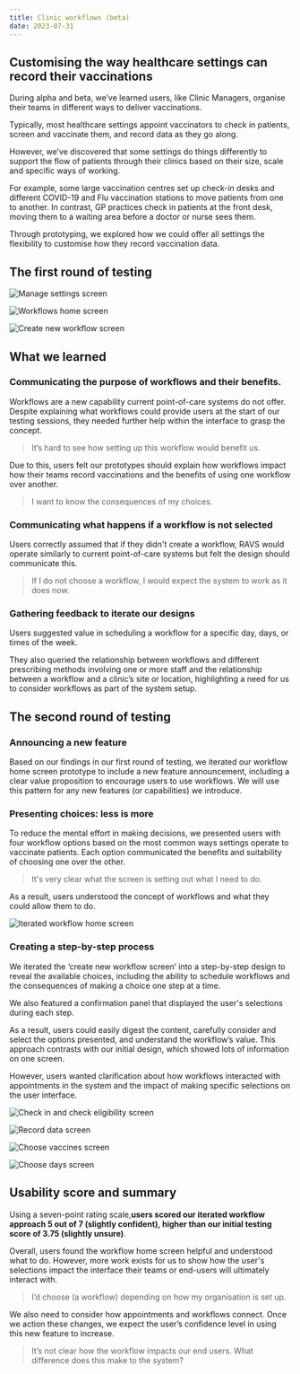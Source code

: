 ```yaml
---
title: Clinic workflows (beta)
date: 2023-07-31
---
```


## Customising the way healthcare settings can record their vaccinations

During alpha and beta, we’ve learned users, like Clinic Managers, organise their teams in different ways to deliver vaccinations.

Typically, most healthcare settings appoint vaccinators to check in patients, screen and vaccinate them, and record data as they go along.

However, we’ve discovered that some settings do things differently to support the flow of patients through their clinics based on their size, scale and specific ways of working.

For example, some large vaccination centres set up check-in desks and different COVID-19 and Flu vaccination stations to move patients from one to another. In contrast, GP practices check in patients at the front desk, moving them to a waiting area before a doctor or nurse sees them.

Through prototyping, we explored how we could offer all settings the flexibility to customise how they record vaccination data.

## The first round of testing

![Manage settings screen](qzfx6o8j4v7jc38ho79go3lwvbpw.png 'The settings home screen directs users to workflows.')

![Workflows home screen](yh1zbdjk8w5wirmo6gwu5i5xng1z.png 'The workflow home screen prompts users to create a new workflow or edit an existing one.')

![Create new workflow screen](tygh61xxicyjzb62afhico90d4dq.png 'The ‘create new workflow’ screen prompts users to select options aligning with their working practices.')

## What we learned

### Communicating the purpose of workflows and their benefits.

Workflows are a new capability current point-of-care systems do not offer. Despite explaining what workflows could provide users at the start of our testing sessions, they needed further help within the interface to grasp the concept.

> It’s hard to see how setting up this workflow would benefit us.

Due to this, users felt our prototypes should explain how workflows impact how their teams record vaccinations and the benefits of using one workflow over another.

> I want to know the consequences of my choices.

### Communicating what happens if a workflow is not selected

Users correctly assumed that if they didn't create a workflow, RAVS would operate similarly to current point-of-care systems but felt the design should communicate this.

> If I do not choose a workflow, I would expect the system to work as it does now.

### Gathering feedback to iterate our designs

Users suggested value in scheduling a workflow for a specific day, days, or times of the week.

They also queried the relationship between workflows and different prescribing methods involving one or more staff and the relationship between a workflow and a clinic’s site or location, highlighting a need for us to consider workflows as part of the system setup.

## The second round of testing

### Announcing a new feature

Based on our findings in our first round of testing, we iterated our workflow home screen prototype to include a new feature announcement, including a clear value proposition to encourage users to use workflows. We will use this pattern for any new features (or capabilities) we introduce.

### Presenting choices: less is more

To reduce the mental effort in making decisions, we presented users with four workflow options based on the most common ways settings operate to vaccinate patients. Each option communicated the benefits and suitability of choosing one over the other.

> It's very clear what the screen is setting out what I need to do.

As a result, users understood the concept of workflows and what they could allow them to do.

![Iterated workflow home screen](xep53ihb0hebh4q4cbrs4286yuhi.png 'Iterated workflow home screen.')

### Creating a step-by-step process

We iterated the ‘create new workflow screen’ into a step-by-step design to reveal the available choices, including the ability to schedule workflows and the consequences of making a choice one step at a time.

We also featured a confirmation panel that displayed the user's selections during each step.

As a result, users could easily digest the content, carefully consider and select the options presented, and understand the workflow’s value. This approach contrasts with our initial design, which showed lots of information on one screen.

However, users wanted clarification about how workflows interacted with appointments in the system and the impact of making specific selections on the user interface.

![Check in and check eligibility screen](ztljpzgwfeh4e5lj6drneawcgreg.png '1. Check-in and/ or check eligibility.')

![Record data screen](ko5c88sek4v8l6p64m262riv45li.png '2. Record data.')

![Choose vaccines screen](bop7f9hwg781phdhdy3553arhb9x.png '3. Choose vaccines and/ or split workflow.')

![Choose days screen](p3sa6lsbgf4c8v22d5byjszd1zip.png '4. Choose days.')

## Usability score and summary

Using a seven-point rating scale,**users scored our iterated workflow approach 5 out of 7 (slightly confident), higher than our initial testing score of 3.75 (slightly unsure)**.

Overall, users found the workflow home screen helpful and understood what to do. However, more work exists for us to show how the user's selections impact the interface their teams or end-users will ultimately interact with.

> I’d choose (a workflow) depending on how my organisation is set up.

We also need to consider how appointments and workflows connect. Once we action these changes, we expect the user’s confidence level in using this new feature to increase.

> It’s not clear how the workflow impacts our end users. What difference does this make to the system?
